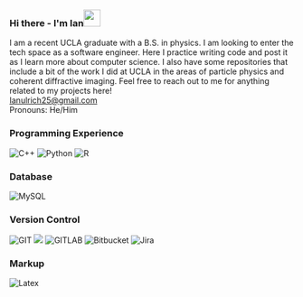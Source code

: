 
<!--
**IanU26/IanU26** is a ✨ _special_ ✨ repository because its `README.md` (this file) appears on your GitHub profile.

Here are some ideas to get you started:

- 🔭 I’m currently working on ...
- 🌱 I’m currently learning ...
- 👯 I’m looking to collaborate on ...
- 🤔 I’m looking for help with ...
- 💬 Ask me about ...
- 📫 How to reach me: ...
- 😄 Pronouns: ...
- ⚡ Fun fact: ...
-->
### Hi there - I'm Ian<img src="https://raw.githubusercontent.com/MartinHeinz/MartinHeinz/master/wave.gif" width="30px">
I am a recent UCLA graduate with a B.S. in physics. I am looking to enter the tech space as a software engineer. Here I practice writing code and post it as I learn more about computer science. I also have some repositories that include a bit of the work I did at UCLA in the areas of particle physics and coherent diffractive imaging. Feel free to reach out to me for anything related to my projects here!  
Ianulrich25@gmail.com  
Pronouns: He/Him  
### Programming Experience
![C++](https://img.shields.io/badge/C%2B%2B-00599C?style=for-the-badge&logo=c%2B%2B&logoColor=white)
![Python](https://img.shields.io/badge/Python-3776AB?style=for-the-badge&logo=python&logoColor=white)
![R](https://img.shields.io/badge/R-276DC3?style=for-the-badge&logo=r&logoColor=white)  
### Database
![MySQL](https://img.shields.io/badge/MySQL-00000F?style=for-the-badge&logo=mysql&logoColor=white)  
### Version Control 
![GIT](https://img.shields.io/badge/Git-F05032?style=for-the-badge&logo=git&logoColor=white)
<img src="https://img.shields.io/badge/github%20-%23121011.svg?&style=for-the badge&logo=github&logoColor=white"/>
![GITLAB](https://img.shields.io/badge/GitLab-330F63?style=for-the-badge&logo=gitlab&logoColor=white)
![Bitbucket](https://img.shields.io/badge/Bitbucket-0747a6?style=for-the-badge&logo=bitbucket&logoColor=white)
![Jira](https://img.shields.io/badge/Jira-0052CC?style=for-the-badge&logo=Jira&logoColor=white)  

### Markup
![Latex](https://img.shields.io/badge/LaTeX-47A141?style=for-the-badge&logo=LaTeX&logoColor=white)
